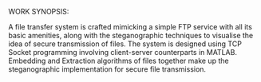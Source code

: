 WORK SYNOPSIS:

A file transfer system is crafted mimicking a simple FTP service with all its basic
amenities, along with the steganographic techniques to visualise the idea of secure
transmission of files. The system is designed using TCP Socket programming involving
client-server counterparts in MATLAB. Embedding and Extraction algorithms of files
together make up the steganographic implementation for secure file transmission.
